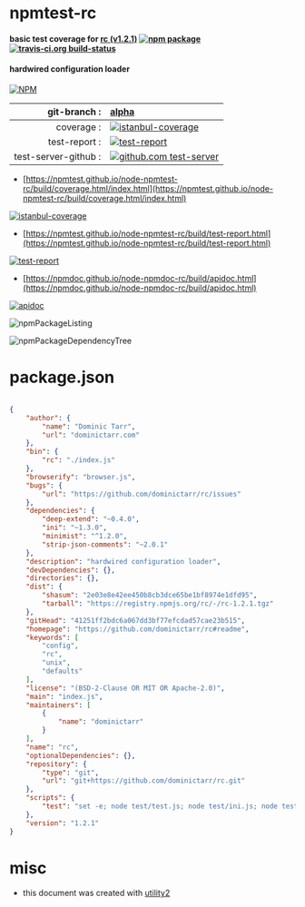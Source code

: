 # npmtest-rc

#### basic test coverage for  [rc (v1.2.1)](https://github.com/dominictarr/rc#readme)  [![npm package](https://img.shields.io/npm/v/npmtest-rc.svg?style=flat-square)](https://www.npmjs.org/package/npmtest-rc) [![travis-ci.org build-status](https://api.travis-ci.org/npmtest/node-npmtest-rc.svg)](https://travis-ci.org/npmtest/node-npmtest-rc)

#### hardwired configuration loader

[![NPM](https://nodei.co/npm/rc.png?downloads=true&downloadRank=true&stars=true)](https://www.npmjs.com/package/rc)

| git-branch : | [alpha](https://github.com/npmtest/node-npmtest-rc/tree/alpha)|
|--:|:--|
| coverage : | [![istanbul-coverage](https://npmtest.github.io/node-npmtest-rc/build/coverage.badge.svg)](https://npmtest.github.io/node-npmtest-rc/build/coverage.html/index.html)|
| test-report : | [![test-report](https://npmtest.github.io/node-npmtest-rc/build/test-report.badge.svg)](https://npmtest.github.io/node-npmtest-rc/build/test-report.html)|
| test-server-github : | [![github.com test-server](https://npmtest.github.io/node-npmtest-rc/GitHub-Mark-32px.png)](https://npmtest.github.io/node-npmtest-rc/build/app/index.html) | | build-artifacts : | [![build-artifacts](https://npmtest.github.io/node-npmtest-rc/glyphicons_144_folder_open.png)](https://github.com/npmtest/node-npmtest-rc/tree/gh-pages/build)|

- [https://npmtest.github.io/node-npmtest-rc/build/coverage.html/index.html](https://npmtest.github.io/node-npmtest-rc/build/coverage.html/index.html)

[![istanbul-coverage](https://npmtest.github.io/node-npmtest-rc/build/screenCapture.buildCi.browser.%252Ftmp%252Fbuild%252Fcoverage.lib.html.png)](https://npmtest.github.io/node-npmtest-rc/build/coverage.html/index.html)

- [https://npmtest.github.io/node-npmtest-rc/build/test-report.html](https://npmtest.github.io/node-npmtest-rc/build/test-report.html)

[![test-report](https://npmtest.github.io/node-npmtest-rc/build/screenCapture.buildCi.browser.%252Ftmp%252Fbuild%252Ftest-report.html.png)](https://npmtest.github.io/node-npmtest-rc/build/test-report.html)

- [https://npmdoc.github.io/node-npmdoc-rc/build/apidoc.html](https://npmdoc.github.io/node-npmdoc-rc/build/apidoc.html)

[![apidoc](https://npmdoc.github.io/node-npmdoc-rc/build/screenCapture.buildCi.browser.%252Ftmp%252Fbuild%252Fapidoc.html.png)](https://npmdoc.github.io/node-npmdoc-rc/build/apidoc.html)

![npmPackageListing](https://npmtest.github.io/node-npmtest-rc/build/screenCapture.npmPackageListing.svg)

![npmPackageDependencyTree](https://npmtest.github.io/node-npmtest-rc/build/screenCapture.npmPackageDependencyTree.svg)



# package.json

```json

{
    "author": {
        "name": "Dominic Tarr",
        "url": "dominictarr.com"
    },
    "bin": {
        "rc": "./index.js"
    },
    "browserify": "browser.js",
    "bugs": {
        "url": "https://github.com/dominictarr/rc/issues"
    },
    "dependencies": {
        "deep-extend": "~0.4.0",
        "ini": "~1.3.0",
        "minimist": "^1.2.0",
        "strip-json-comments": "~2.0.1"
    },
    "description": "hardwired configuration loader",
    "devDependencies": {},
    "directories": {},
    "dist": {
        "shasum": "2e03e8e42ee450b8cb3dce65be1bf8974e1dfd95",
        "tarball": "https://registry.npmjs.org/rc/-/rc-1.2.1.tgz"
    },
    "gitHead": "41251ff2bdc6a067dd3bf77efcdad57cae23b515",
    "homepage": "https://github.com/dominictarr/rc#readme",
    "keywords": [
        "config",
        "rc",
        "unix",
        "defaults"
    ],
    "license": "(BSD-2-Clause OR MIT OR Apache-2.0)",
    "main": "index.js",
    "maintainers": [
        {
            "name": "dominictarr"
        }
    ],
    "name": "rc",
    "optionalDependencies": {},
    "repository": {
        "type": "git",
        "url": "git+https://github.com/dominictarr/rc.git"
    },
    "scripts": {
        "test": "set -e; node test/test.js; node test/ini.js; node test/nested-env-vars.js"
    },
    "version": "1.2.1"
}
```



# misc
- this document was created with [utility2](https://github.com/kaizhu256/node-utility2)
